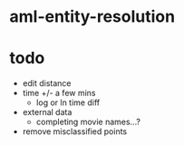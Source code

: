 # aml-entity-resolution


# todo
- edit distance
- time +/- a few mins
  - log or ln time diff
- external data
  - completing movie names...?
- remove misclassified points
